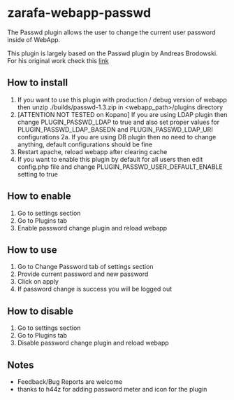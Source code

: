 zarafa-webapp-passwd
====================

The Passwd plugin allows the user to change the current user password inside of WebApp.

This plugin is largely based on the Passwd plugin by Andreas Brodowski.
For his original work check this [link](https://community.zarafa.com/pg/plugins/project/157/developer/dw2412/passwd-plugin)

## How to install
1.  If you want to use this plugin with production / debug version of webapp then unzip ./builds/passwd-1.3.zip in <webapp_path>/plugins directory
2.  [ATTENTION NOT TESTED on Kopano] If you are using LDAP plugin then change PLUGIN_PASSWD_LDAP to true and also set proper values for PLUGIN_PASSWD_LDAP_BASEDN and PLUGIN_PASSWD_LDAP_URI configurations
2a. If you are using DB plugin then no need to change anything, default configurations should be fine
4.  Restart apache, reload webapp after clearing cache
5.  If you want to enable this plugin by default for all users then edit config.php file and change PLUGIN_PASSWD_USER_DEFAULT_ENABLE setting to true

## How to enable
1. Go to settings section
2. Go to Plugins tab
3. Enable password change plugin and reload webapp

## How to use
1. Go to Change Password tab of settings section
2. Provide current password and new password
3. Click on apply
4. If password change is success you will be logged out

## How to disable
1. Go to settings section
2. Go to Plugins tab
3. Disable password change plugin and reload webapp

## Notes
- Feedback/Bug Reports are welcome
- thanks to h44z for adding password meter and icon for the plugin
